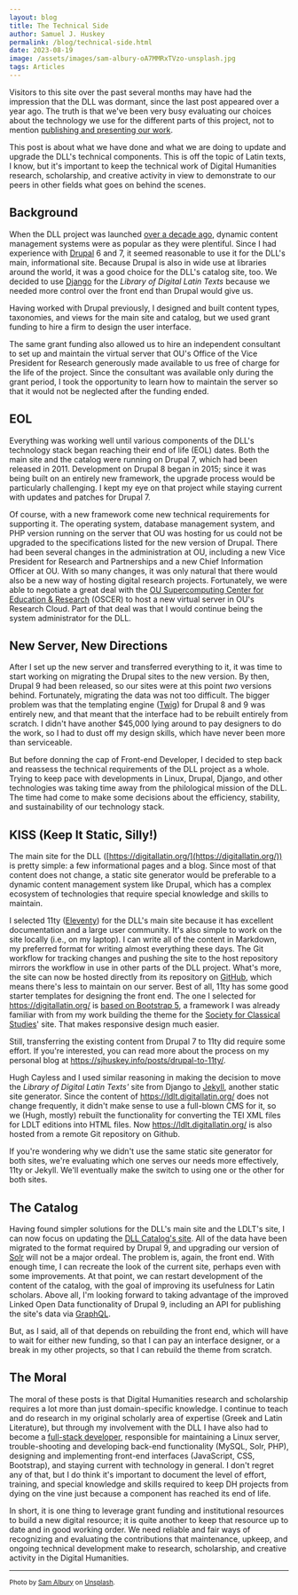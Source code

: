 ```yaml
---
layout: blog
title: The Technical Side
author: Samuel J. Huskey
permalink: /blog/technical-side.html
date: 2023-08-19
image: /assets/images/sam-albury-oA7MMRxTVzo-unsplash.jpg
tags: Articles
---
```


Visitors to this site over the past several months may have had the impression that the DLL was dormant, since the last post appeared over a year ago. The truth is that we've been very busy evaluating our choices about the technology we use for the different parts of this project, not to mention [publishing and presenting our work](/research/index.html).

This post is about what we have done and what we are doing to update and upgrade the DLL's technical components. This is off the topic of Latin texts, I know, but it's important to keep the technical work of Digital Humanities research, scholarship, and creative activity in view to demonstrate to our peers in other fields what goes on behind the scenes.

## Background

When the DLL project was launched [over a decade ago](https://www.mellon.org/grant-details/digital-latin-library-9512), dynamic content management systems were as popular as they were plentiful. Since I had experience with [Drupal](https://drupal.org/) 6 and 7, it seemed reasonable to use it for the DLL's main, informational site. Because Drupal is also in wide use at libraries around the world, it was a good choice for the DLL's catalog site, too. We decided to use [Django](https://www.django-cms.org/en/) for the _Library of Digital Latin Texts_ because we needed more control over the front end than Drupal would give us.

Having worked with Drupal previously, I designed and built content types, taxonomies, and views for the main site and catalog, but we used grant funding to hire a firm to design the user interface.

The same grant funding also allowed us to hire an independent consultant to set up and maintain the virtual server that OU's Office of the Vice President for Research generously made available to us free of charge for the life of the project. Since the consultant was available only during the grant period, I took the opportunity to learn how to maintain the server so that it would not be neglected after the funding ended.

## EOL

Everything was working well until various components of the DLL's technology stack began reaching their end of life (EOL) dates. Both the main site and the catalog were running on Drupal 7, which had been released in 2011. Development on Drupal 8 began in 2015; since it was being built on an entirely new framework, the upgrade process would be particularly challenging. I kept my eye on that project while staying current with updates and patches for Drupal 7.

Of course, with a new framework come new technical requirements for supporting it. The operating system, database management system, and PHP version running on the server that OU was hosting for us could not be upgraded to the specifications listed for the new version of Drupal. There had been several changes in the administration at OU, including a new Vice President for Research and Partnerships and a new Chief Information Officer at OU. With so many changes, it was only natural that there would also be a new way of hosting digital research projects. Fortunately, we were able to negotiate a great deal with the [OU Supercomputing Center for Education & Research](https://www.ou.edu/oscer) (OSCER) to host a new virtual server in OU's Research Cloud. Part of that deal was that I would continue being the system administrator for the DLL.

## New Server, New Directions

After I set up the new server and transferred everything to it, it was time to start working on migrating the Drupal sites to the new version. By then, Drupal 9 had been released, so our sites were at this point _two_ versions behind. Fortunately, migrating the data was not too difficult. The bigger problem was that the templating engine ([Twig](https://twig.symfony.com/)) for Drupal 8 and 9 was entirely new, and that meant that the interface had to be rebuilt entirely from scratch. I didn't have another $45,000 lying around to pay designers to do the work, so I had to dust off my design skills, which have never been more than serviceable.

But before donning the cap of Front-end Developer, I decided to step back and reassess the technical requirements of the DLL project as a whole. Trying to keep pace with developments in Linux, Drupal, Django, and other technologies was taking time away from the philological mission of the DLL. The time had come to make some decisions about the efficiency, stability, and sustainability of our technology stack.

## KISS (Keep It Static, Silly!)

The main site for the DLL ([https://digitallatin.org/](https://digitallatin.org/)) is pretty simple: a few informational pages and a blog. Since most of that content does not change, a static site generator would be preferable to a dynamic content management system like Drupal, which has a complex ecosystem of technologies that require special knowledge and skills to maintain.

I selected 11ty ([Eleventy](https://www.11ty.dev/)) for the DLL's main site because it has excellent documentation and a large user community. It's also simple to work on the site locally (i.e., on my laptop). I can write all of the content in Markdown, my preferred format for writing almost everything these days. The Git workflow for tracking changes and pushing the site to the host repository mirrors the workflow in use in other parts of the DLL project. What's more, the site can now be hosted directly from its repository on [GitHub](https://github.com/), which means there's less to maintain on our server. Best of all, 11ty has some good starter templates for designing the front end. The one I selected for <https://digitallatin.org/> is [based on Bootstrap 5](https://mandrasch.github.io/11ty-plain-bootstrap5/), a framework I was already familiar with from my work building the theme for the [Society for Classical Studies](https://classicalstudies.org/)' site. That makes responsive design much easier.

Still, transferring the existing content from Drupal 7 to 11ty did require some effort. If you're interested, you can read more about the process on my personal blog at <https://sjhuskey.info/posts/drupal-to-11ty/>.

Hugh Cayless and I used similar reasoning in making the decision to move the _Library of Digital Latin Texts'_ site from Django to [Jekyll](https://jekyllrb.com/), another static site generator. Since the content of <https://ldlt.digitallatin.org/> does not change frequently, it didn't make sense to use a full-blown CMS for it, so we (Hugh, mostly) rebuilt the functionality for converting the TEI XML files for LDLT editions into HTML files. Now <https://ldlt.digitallatin.org/> is also hosted from a remote Git repository on Github.

If you're wondering why we didn't use the same static site generator for both sites, we're evaluating which one serves our needs more effectively, 11ty or Jekyll. We'll eventually make the switch to using one or the other for both sites.

## The Catalog

Having found simpler solutions for the DLL's main site and the LDLT's site, I can now focus on updating the [DLL Catalog's site](https://catalog.digitallatin.org/). All of the data have been migrated to the format required by Drupal 9, and upgrading our version of [Solr](https://solr.apache.org/) will not be a major ordeal. The problem is, again, the front end. With enough time, I can recreate the look of the current site, perhaps even with some improvements. At that point, we can restart development of the content of the catalog, with the goal of improving its usefulness for Latin scholars. Above all, I'm looking forward to taking advantage of the improved Linked Open Data functionality of Drupal 9, including an API for publishing the site's data via [GraphQL](https://www.drupal.org/project/graphql).

But, as I said, all of that depends on rebuilding the front end, which will have to wait for either new funding, so that I can pay an interface designer, or a break in my other projects, so that I can rebuild the theme from scratch.

## The Moral

The moral of these posts is that Digital Humanities research and scholarship requires a lot more than just domain-specific knowledge. I continue to teach and do research in my original scholarly area of expertise (Greek and Latin Literature), but through my involvement with the DLL I have also had to become a [full-stack developer](https://www.w3schools.com/whatis/whatis_fullstack.asp), responsible for maintaining a Linux server, trouble-shooting and developing back-end functionality (MySQL, Solr, PHP), designing and implementing front-end interfaces (JavaScript, CSS, Bootstrap), and staying current with technology in general. I don't regret any of that, but I do think it's important to document the level of effort, training, and special knowledge and skills required to keep DH projects from dying on the vine just because a component has reached its end of life.

In short, it is one thing to leverage grant funding and institutional resources to build a new digital resource; it is quite another to keep that resource up to date and in good working order. We need reliable and fair ways of recognizing and evaluating the contributions that maintenance, upkeep, and ongoing technical development make to research, scholarship, and creative activity in the Digital Humanities.

---

<small>Photo by [Sam Albury](https://unsplash.com/@sammisamuel21?utm_source=unsplash&utm_medium=referral&utm_content=creditCopyText) on [Unsplash](https://unsplash.com/photos/oA7MMRxTVzo?utm_source=unsplash&utm_medium=referral&utm_content=creditCopyText).</small>
